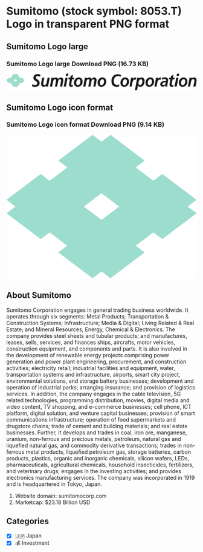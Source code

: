 # Sumitomo (stock symbol: 8053.T) Logo in transparent PNG format

## Sumitomo Logo large

### Sumitomo Logo large Download PNG (16.73 KB)

![Sumitomo Logo large Download PNG (16.73 KB)](/img/orig/8053.T_BIG-faa645e9.png)

## Sumitomo Logo icon format

### Sumitomo Logo icon format Download PNG (9.14 KB)

![Sumitomo Logo icon format Download PNG (9.14 KB)](/img/orig/8053.T-a597c975.png)

## About Sumitomo

Sumitomo Corporation engages in general trading business worldwide. It operates through six segments: Metal Products; Transportation & Construction Systems; Infrastructure; Media & Digital; Living Related & Real Estate; and Mineral Resources, Energy, Chemical & Electronics. The company provides steel sheets and tubular products; and manufactures, leases, sells, services, and finances ships, aircrafts, motor vehicles, construction equipment, and components and parts. It is also involved in the development of renewable energy projects comprising power generation and power plant engineering, procurement, and construction activities; electricity retail; industrial facilities and equipment, water, transportation systems and infrastructure, airports, smart city project, environmental solutions, and storage battery businesses; development and operation of industrial parks; arranging insurance; and provision of logistics services. In addition, the company engages in the cable television, 5G related technologies, programming distribution, movies, digital media and video content, TV shopping, and e-commerce businesses; cell phone, ICT platform, digital solution, and venture capital businesses; provision of smart communications infrastructure; operation of food supermarkets and drugstore chains; trade of cement and building materials; and real estate businesses. Further, it develops and trades in coal, iron ore, manganese, uranium, non-ferrous and precious metals, petroleum, natural gas and liquefied natural gas, and commodity derivative transactions; trades in non-ferrous metal products, liquefied petroleum gas, storage batteries, carbon products, plastics, organic and inorganic chemicals, silicon wafers, LEDs, pharmaceuticals, agricultural chemicals, household insecticides, fertilizers, and veterinary drugs; engages in the investing activities; and provides electronics manufacturing services. The company was incorporated in 1919 and is headquartered in Tokyo, Japan.

1. Website domain: sumitomocorp.com
2. Marketcap: $23.18 Billion USD


## Categories
- [x] 🇯🇵 Japan
- [x] 💰 Investment
